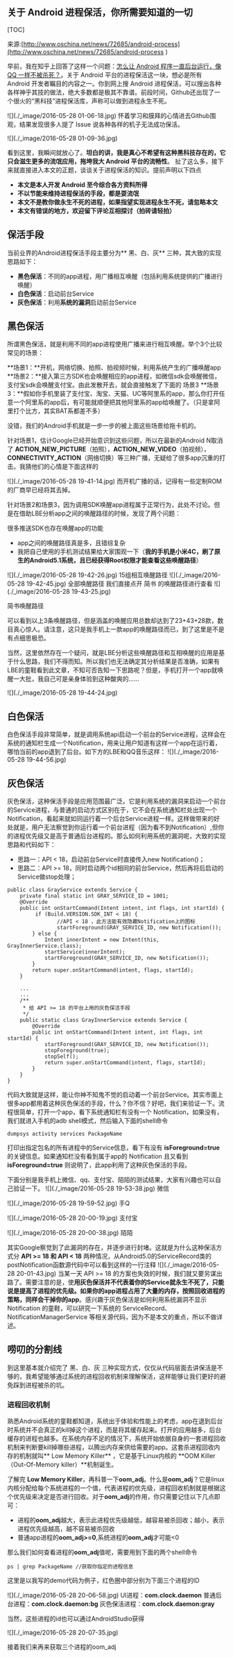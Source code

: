 ## 关于 Android 进程保活，你所需要知道的一切
[TOC]

来源:[http://www.oschina.net/news/72685/android-process](http://www.oschina.net/news/72685/android-process )

早前，我在知乎上回答了这样一个问题：[怎么让 Android 程序一直后台运行，像 QQ 一样不被杀死？](https://www.zhihu.com/question/29826231/answer/79475911)。关于 Android 平台的进程保活这一块，想必是所有 Android 开发者瞩目的内容之一。你到网上搜 Android 进程保活，可以搜出各种各样神乎其技的做法，绝大多数都是极其不靠谱。前段时间，Github还出现了一个很火的“黑科技”进程保活库，声称可以做到进程永生不死。


![](./_image/2016-05-28 01-06-18.jpg)
怀着学习和膜拜的心情进去Github围观，结果发现很多人提了 Issue 说各种各样的机子无法成功保活。

![](./_image/2016-05-28 01-09-36.jpg)

看到这里，我瞬间就放心了。**坦白的讲，我是真心不希望有这种黑科技存在的，它只会滋生更多的流氓应用，拖垮我大 Android 平台的流畅性**。
扯了这么多，接下来就直接进入本文的正题，谈谈关于进程保活的知识。提前声明以下四点

* **本文是本人开发 Android 至今综合各方资料所得**
* **不以节能来维持进程保活的手段，都是耍流氓**
* **本文不是教你做永生不死的进程，如果指望实现进程永生不死，请忽略本文**
* **本文有错误的地方，欢迎留下评论互相探讨（拍砖请轻拍）**

## 保活手段

当前业界的Android进程保活手段主要分为** 黑、白、灰** 三种，其大致的实现思路如下：

* **黑色保活**：不同的app进程，用广播相互唤醒（包括利用系统提供的广播进行唤醒）
* **白色保活**：启动前台Service
* **灰色保活**：利用**系统的漏洞**启动前台Service

## 黑色保活

所谓黑色保活，就是利用不同的app进程使用广播来进行相互唤醒。举个3个比较常见的场景：

**场景1：**开机，网络切换、拍照、拍视频时候，利用系统产生的广播唤醒app
**场景2：**接入第三方SDK也会唤醒相应的app进程，如微信sdk会唤醒微信，支付宝sdk会唤醒支付宝。由此发散开去，就会直接触发了下面的 场景3
**场景3：**假如你手机里装了支付宝、淘宝、天猫、UC等阿里系的app，那么你打开任意一个阿里系的app后，有可能就顺便把其他阿里系的app给唤醒了。（只是拿阿里打个比方，其实BAT系都差不多）

没错，我们的Android手机就是一步一步的被上面这些场景给拖卡机的。

针对场景1，估计Google已经开始意识到这些问题，所以在最新的Android N取消了 **ACTION_NEW_PICTURE**（拍照），**ACTION_NEW_VIDEO**（拍视频），**CONNECTIVITY_ACTION**（网络切换）等三种广播，无疑给了很多app沉重的打击。我猜他们的心情是下面这样的


![](./_image/2016-05-28 19-41-14.jpg)
而开机广播的话，记得有一些定制ROM的厂商早已经将其去掉。

针对场景2和场景3，因为调用SDK唤醒app进程属于正常行为，此处不讨论。但是在借助LBE分析app之间的唤醒路径的时候，发现了两个问题：

很多推送SDK也存在唤醒app的功能
* app之间的唤醒路径真是多，且错综复杂
* 我把自己使用的手机测试结果给大家围观一下（**我的手机是小米4C，刷了原生的Android5.1系统，且已经获得Root权限才能查看这些唤醒路径**）

![](./_image/2016-05-28 19-42-26.jpg)
15组相互唤醒路径
![](./_image/2016-05-28 19-42-45.jpg)
全部唤醒路径
我们直接点开 简书 的唤醒路径进行查看
![](./_image/2016-05-28 19-43-25.jpg)

简书唤醒路径

可以看到以上3条唤醒路径，但是涵盖的唤醒应用总数却达到了23+43+28款，数目真心惊人。请注意，这只是我手机上一款app的唤醒路径而已，到了这里是不是有点细思极恐。

当然，这里依然存在一个疑问，就是LBE分析这些唤醒路径和互相唤醒的应用是基于什么思路，我们不得而知。所以我们也无法确定其分析结果是否准确，如果有LBE的童鞋看到此文章，不知可否告知一下思路呢？但是，手机打开一个app就唤醒一大批，我自己可是亲身体验到这种酸爽的......


![](./_image/2016-05-28 19-44-24.jpg)

## 白色保活
白色保活手段非常简单，就是调用系统api启动一个前台的Service进程，这样会在系统的通知栏生成一个Notification，用来让用户知道有这样一个app在运行着，哪怕当前的app退到了后台。如下方的LBE和QQ音乐这样：
![](./_image/2016-05-28 19-44-56.jpg)
## 灰色保活
灰色保活，这种保活手段是应用范围最广泛。它是利用系统的漏洞来启动一个前台的Service进程，与普通的启动方式区别在于，它不会在系统通知栏处出现一个Notification，看起来就如同运行着一个后台Service进程一样。这样做带来的好处就是，用户无法察觉到你运行着一个前台进程（因为看不到Notification）,但你的进程优先级又是高于普通后台进程的。那么如何利用系统的漏洞呢，大致的实现思路和代码如下：

* 思路一：API < 18，启动前台Service时直接传入new Notification()；
* 思路二：API >= 18，同时启动两个id相同的前台Service，然后再将后启动的Service做stop处理；

```
public class GrayService extends Service {
    private final static int GRAY_SERVICE_ID = 1001;    
    @Override
    public int onStartCommand(Intent intent, int flags, int startId) {       
         if (Build.VERSION.SDK_INT < 18) {
                //API < 18 ，此方法能有效隐藏Notification上的图标            
                startForeground(GRAY_SERVICE_ID, new Notification());
        } else {
            Intent innerIntent = new Intent(this, GrayInnerService.class);
            startService(innerIntent);
            startForeground(GRAY_SERVICE_ID, new Notification());
        }        
        return super.onStartCommand(intent, flags, startId);
    }
 
    ...
    ...    
    /**
     * 给 API >= 18 的平台上用的灰色保活手段
     */
    public static class GrayInnerService extends Service {        
        @Override
        public int onStartCommand(Intent intent, int flags, int startId) {
            startForeground(GRAY_SERVICE_ID, new Notification());
            stopForeground(true);
            stopSelf();            
            return super.onStartCommand(intent, flags, startId);
        }
    }
}
```

代码大致就是这样，能让你神不知鬼不觉的启动着一个前台Service。其实市面上很多app都用着这种灰色保活的手段，什么？你不信？好吧，我们来验证一下。流程很简单，打开一个app，看下系统通知栏有没有一个 Notification，如果没有，我们就进入手机的adb shell模式，然后输入下面的shell命令
```
dumpsys activity services PackageName
```

打印出指定包名的所有进程中的Service信息，看下有没有 **isForeground=true** 的关键信息。如果通知栏没有看到属于app的 Notification 且又看到 **isForeground=true** 则说明了，此app利用了这种灰色保活的手段。

下面分别是我手机上微信、qq、支付宝、陌陌的测试结果，大家有兴趣也可以自己验证一下。
![](./_image/2016-05-28 19-53-38.jpg)
微信

![](./_image/2016-05-28 19-59-52.jpg)
手Q

![](./_image/2016-05-28 20-00-19.jpg)
支付宝

![](./_image/2016-05-28 20-00-38.jpg)
陌陌

其实Google察觉到了此漏洞的存在，并逐步进行封堵。这就是为什么这种保活方式分 **API >= 18 和 API < 18** 两种情况，从Android5.0的ServiceRecord类的postNotification函数源代码中可以看到这样的一行注释
![](./_image/2016-05-28 20-01-43.jpg)
当某一天 API >= 18 的方案也失效的时候，我们就又要另谋出路了。需要注意的是，使**用灰色保活并不代表着你的Service就永生不死了，只能说是提高了进程的优先级。如果你的app进程占用了大量的内存，按照回收进程的策略，同样会干掉你的app**。感兴趣于灰色保活是如何利用系统漏洞不显示 Notification 的童鞋，可以研究一下系统的 ServiceRecord、NotificationManagerService 等相关源代码，因为不是本文的重点，所以不做详述。

## 唠叨的分割线
到这里基本就介绍完了 黑、白、灰 三种实现方式，仅仅从代码层面去讲保活是不够的，我希望能够通过系统的进程回收机制来理解保活，这样能够让我们更好的避免踩到进程被杀的坑。

### 进程回收机制
熟悉Android系统的童鞋都知道，系统出于体验和性能上的考虑，app在退到后台时系统并不会真正的kill掉这个进程，而是将其缓存起来。打开的应用越多，后台缓存的进程也越多。在系统内存不足的情况下，系统开始依据自身的一套进程回收机制来判断要kill掉哪些进程，以腾出内存来供给需要的app。这套杀进程回收内存的机制就叫** Low Memory Killer** ，它是基于Linux内核的 **OOM Killer（Out-Of-Memory killer）**机制诞生。

了解完 **Low Memory Killer**，再科普一下**oom_adj**。什么是**oom_adj**？它是linux内核分配给每个系统进程的一个值，代表进程的优先级，进程回收机制就是根据这个优先级来决定是否进行回收。对于**oom_adj**的作用，你只需要记住以下几点即可：

* 进程的**oom_adj**越大，表示此进程优先级越低，越容易被杀回收；越小，表示进程优先级越高，越不容易被杀回收
* 普通app进程的**oom_adj>=0**,系统进程的**oom_adj**才可能<0

那么我们如何查看进程的**oom_adj**值呢，需要用到下面的两个shell命令

```
ps | grep PackageName //获取你指定的进程信息
```

这里是以我写的demo代码为例子，红色圈中部分别为下面三个进程的ID


![](./_image/2016-05-28 20-06-58.jpg)
UI进程：**com.clock.daemon**
普通后台进程：**com.clock.daemon:bg**
灰色保活进程：**com.clock.daemon:gray**

当然，这些进程的id也可以通过AndroidStudio获得

![](./_image/2016-05-28 20-07-35.jpg)

接着我们来再来获取三个进程的oom_adj
```
```

